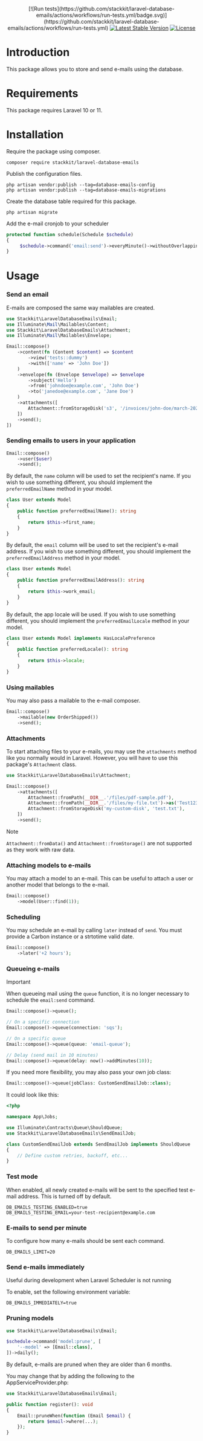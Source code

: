 <p align="center">
[![Run tests](https://github.com/stackkit/laravel-database-emails/actions/workflows/run-tests.yml/badge.svg)](https://github.com/stackkit/laravel-database-emails/actions/workflows/run-tests.yml)
<a href="https://packagist.org/packages/stackkit/laravel-database-emails"><img src="https://poser.pugx.org/stackkit/laravel-database-emails/v/stable.svg" alt="Latest Stable Version"></a>
<a href="https://packagist.org/packages/stackkit/laravel-database-emails"><img src="https://poser.pugx.org/stackkit/laravel-database-emails/downloads.svg" alt="License"></a>
</p>

# Introduction

This package allows you to store and send e-mails using the database. 

# Requirements

This package requires Laravel 10 or 11.

# Installation

Require the package using composer.

```shell
composer require stackkit/laravel-database-emails
```

Publish the configuration files.

```shell
php artisan vendor:publish --tag=database-emails-config
php artisan vendor:publish --tag=database-emails-migrations
```

Create the database table required for this package.

```shell
php artisan migrate
```

Add the e-mail cronjob to your scheduler

```php
protected function schedule(Schedule $schedule)
{
     $schedule->command('email:send')->everyMinute()->withoutOverlapping(5);
}
```


# Usage

### Send an email

E-mails are composed the same way mailables are created.

```php
use Stackkit\LaravelDatabaseEmails\Email;
use Illuminate\Mail\Mailables\Content;
use Stackkit\LaravelDatabaseEmails\Attachment;
use Illuminate\Mail\Mailables\Envelope;

Email::compose()
    ->content(fn (Content $content) => $content
        ->view('tests::dummy')
        ->with(['name' => 'John Doe'])
    )
    ->envelope(fn (Envelope $envelope) => $envelope
        ->subject('Hello')
        ->from('johndoe@example.com', 'John Doe')
        ->to('janedoe@example.com', 'Jane Doe')
    )
    ->attachments([
        Attachment::fromStorageDisk('s3', '/invoices/john-doe/march-2024.pdf'),
    ])
    ->send();
])
```

### Sending emails to users in your application

```php
Email::compose()
    ->user($user)
    ->send();
```

By default, the `name` column will be used to set the recipient's name. If you wish to use something different, you should implement the `preferredEmailName` method in your model.

```php
class User extends Model
{
    public function preferredEmailName(): string
    {
        return $this->first_name;
    }
}
```

By default, the `email` column will be used to set the recipient's e-mail address. If you wish to use something different, you should implement the `preferredEmailAddress` method in your model.

```php
class User extends Model
{
    public function preferredEmailAddress(): string
    {
        return $this->work_email;
    }
}
```

By default, the app locale will be used. If you wish to use something different, you should implement the `preferredEmailLocale` method in your model.

```php
class User extends Model implements HasLocalePreference
{
    public function preferredLocale(): string
    {
        return $this->locale;
    }
}
```

### Using mailables

You may also pass a mailable to the e-mail composer.

```php
Email::compose()
    ->mailable(new OrderShipped())
    ->send();
```

### Attachments

To start attaching files to your e-mails, you may use the `attachments` method like you normally would in Laravel.
However, you will have to use this package's `Attachment` class.


```php
use Stackkit\LaravelDatabaseEmails\Attachment;

Email::compose()
    ->attachments([
        Attachment::fromPath(__DIR__.'/files/pdf-sample.pdf'),
        Attachment::fromPath(__DIR__.'/files/my-file.txt')->as('Test123 file'),
        Attachment::fromStorageDisk('my-custom-disk', 'test.txt'),
    ])
    ->send();
```

> [!NOTE]
> `Attachment::fromData()` and `Attachment::fromStorage()` are not supported as they work with raw data.

### Attaching models to e-mails

You may attach a model to an e-mail. This can be useful to attach a user or another model that belongs to the e-mail.

```php
Email::compose()
    ->model(User::find(1));
```

### Scheduling

You may schedule an e-mail by calling `later` instead of `send`. You must provide a Carbon instance or a strtotime valid date.

```php
Email::compose()
    ->later('+2 hours');
```

### Queueing e-mails

> [!IMPORTANT]
> When queueing mail using the `queue` function, it is no longer necessary to schedule the `email:send` command.

```php
Email::compose()->queue();

// On a specific connection
Email::compose()->queue(connection: 'sqs');

// On a specific queue
Email::compose()->queue(queue: 'email-queue');

// Delay (send mail in 10 minutes)
Email::compose()->queue(delay: now()->addMinutes(10));
```

If you need more flexibility, you may also pass your own job class:

```php
Email::compose()->queue(jobClass: CustomSendEmailJob::class);
```

It could look like this:

```php
<?php

namespace App\Jobs;

use Illuminate\Contracts\Queue\ShouldQueue;
use Stackkit\LaravelDatabaseEmails\SendEmailJob;

class CustomSendEmailJob extends SendEmailJob implements ShouldQueue
{
    // Define custom retries, backoff, etc...
}
```

### Test mode

When enabled, all newly created e-mails will be sent to the specified test e-mail address. This is turned off by default.

```dotenv
DB_EMAILS_TESTING_ENABLED=true
DB_EMAILS_TESTING_EMAIL=your-test-recipient@example.com
```

### E-mails to send per minute

To configure how many e-mails should be sent each command.

```dotenv
DB_EMAILS_LIMIT=20
```

### Send e-mails immediately

Useful during development when Laravel Scheduler is not running

To enable, set the following environment variable:

```dotenv
DB_EMAILS_IMMEDIATELY=true
```

### Pruning models

```php
use Stackkit\LaravelDatabaseEmails\Email;

$schedule->command('model:prune', [
    '--model' => [Email::class],
])->daily();
```

By default, e-mails are pruned when they are older than 6 months.

You may change that by adding the following to the AppServiceProvider.php:

```php
use Stackkit\LaravelDatabaseEmails\Email;

public function register(): void
{
    Email::pruneWhen(function (Email $email) {
        return $email->where(...);
    });
}
```
